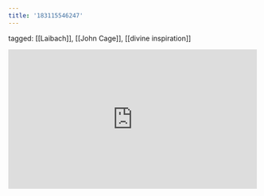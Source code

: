 ```yaml
---
title: '183115546247'
---
```

tagged: [[Laibach]], [[John Cage]], [[divine inspiration]]
<iframe allow="accelerometer; autoplay; clipboard-write; encrypted-media; gyroscope; picture-in-picture" allowfullscreen="" frameborder="0" height="281" id="youtube_iframe" src="https://www.youtube.com/embed/mM90X-9m_Zc?feature=oembed&amp;enablejsapi=1&amp;origin=https://safe.txmblr.com&amp;wmode=opaque" width="500"></iframe>